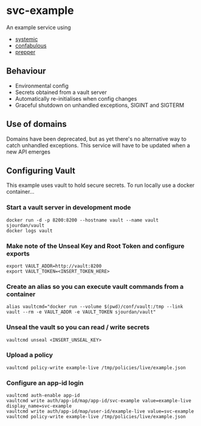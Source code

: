 # svc-example
An example service using

* [systemic](github.com/guidesmiths/systemic)
* [confabulous](github.com/guidesmiths/confabulous)
* [prepper](github.com/guidesmiths/prepper)

## Behaviour
* Environmental config
* Secrets obtained from a vault server
* Automatically re-initialises when config changes
* Graceful shutdown on unhandled exceptions, SIGINT and SIGTERM

## Use of domains
Domains have been deprecated, but as yet there's no alternative way to catch unhandled exceptions. This service will have to be updated when a new API emerges

## Configuring Vault
This example uses vault to hold secure secrets. To run locally use a docker container...

### Start a vault server in development mode
```
docker run -d -p 8200:8200 --hostname vault --name vault sjourdan/vault
docker logs vault
```
### Make note of the Unseal Key and Root Token and configure exports
```
export VAULT_ADDR=http://vault:8200
export VAULT_TOKEN=<INSERT_TOKEN_HERE>
```
### Create an alias so you can execute vault commands from a container
```
alias vaultcmd="docker run --volume $(pwd)/conf/vault:/tmp --link vault --rm -e VAULT_ADDR -e VAULT_TOKEN sjourdan/vault"
```
### Unseal the vault so you can read / write secrets
```
vaultcmd unseal <INSERT_UNSEAL_KEY>
```
### Upload a policy
```
vaultcmd policy-write example-live /tmp/policies/live/example.json
```
### Configure an app-id login
```
vaultcmd auth-enable app-id
vaultcmd write auth/app-id/map/app-id/svc-example value=example-live display_name=svc-example
vaultcmd write auth/app-id/map/user-id/example-live value=svc-example
vaultcmd policy-write example-live /tmp/policies/live/example.json
```